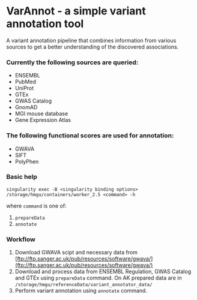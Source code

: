# VarAnnot - a simple variant annotation tool

A variant annotation pipeline that combines information from various sources to get a better understanding of the discovered associations.


### Currently the following sources are queried:

* ENSEMBL
* PubMed
* UniProt
* GTEx
* GWAS Catalog
* GnomAD
* MGI mouse database
* Gene Expression Atlas

### The following functional scores are used for annotation:

* GWAVA
* SIFT
* PolyPhen

### Basic help
```
singularity exec -B <singularity binding options> /storage/hmgu/containers/worker_2.5 <command> -h
```

where ```command``` is one of:
1. ```prepareData```
2. ```annotate```

### Workflow
1. Download GWAVA scipt and necessary data from [ftp://ftp.sanger.ac.uk/pub/resources/software/gwava/](ftp://ftp.sanger.ac.uk/pub/resources/software/gwava/)
1. Download and process data from ENSEMBL Regulation, GWAS Catalog and GTEx using ```prepareData``` command. 
On AK prepared data are in ```/storage/hmgu/referenceData/variant_annotator_data/```
2. Perform variant annotation using ```annotate``` command.
